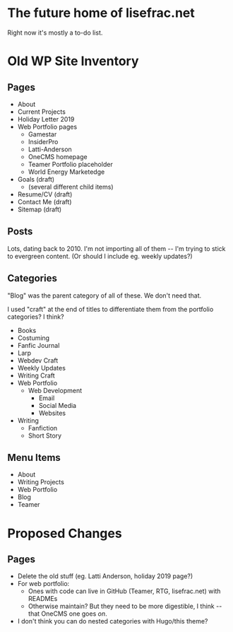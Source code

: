 # The future home of lisefrac.net

Right now it's mostly a to-do list.

# Old WP Site Inventory

## Pages
- About
- Current Projects
- Holiday Letter 2019
- Web Portfolio pages
  - Gamestar
  - InsiderPro
  - Latti-Anderson
  - OneCMS homepage
  - Teamer Portfolio placeholder
  - World Energy Marketedge
- Goals (draft)
  - (several different child items)
- Resume/CV (draft)
- Contact Me (draft)
- Sitemap (draft)

## Posts

Lots, dating back to 2010. I'm not importing all of them -- I'm trying to stick to evergreen content. (Or should I include eg. weekly updates?)

## Categories

"Blog" was the parent category of all of these. We don't need that.

I used "craft" at the end of titles to differentiate them from the portfolio categories? I think?

- Books
- Costuming
- Fanfic Journal
- Larp
- Webdev Craft
- Weekly Updates
- Writing Craft
- Web Portfolio
  - Web Development
    - Email
    - Social Media
    - Websites
- Writing
  - Fanfiction
  - Short Story

## Menu Items
- About
- Writing Projects
- Web Portfolio
- Blog
- Teamer

# Proposed Changes

## Pages
- Delete the old stuff (eg. Latti Anderson, holiday 2019 page?)
- For web portfolio:
  - Ones with code can live in GitHub (Teamer, RTG, lisefrac.net) with READMEs
  - Otherwise maintain? But they need to be more digestible, I think -- that OneCMS one goes *on*. 
- I don't think you can do nested categories with Hugo/this theme?





